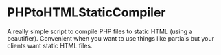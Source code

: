 # PHPtoHTMLStaticCompiler
A really simple script to compile PHP files to static HTML (using a beautifier). Convenient when you want to use things like partials but your clients want static HTML files.
